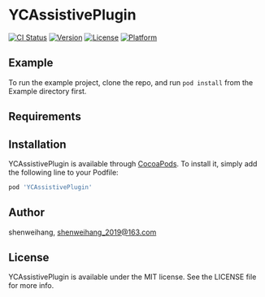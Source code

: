# YCAssistivePlugin

[![CI Status](https://img.shields.io/travis/shenweihang/YCAssistivePlugin.svg?style=flat)](https://travis-ci.org/shenweihang/YCAssistivePlugin)
[![Version](https://img.shields.io/cocoapods/v/YCAssistivePlugin.svg?style=flat)](https://cocoapods.org/pods/YCAssistivePlugin)
[![License](https://img.shields.io/cocoapods/l/YCAssistivePlugin.svg?style=flat)](https://cocoapods.org/pods/YCAssistivePlugin)
[![Platform](https://img.shields.io/cocoapods/p/YCAssistivePlugin.svg?style=flat)](https://cocoapods.org/pods/YCAssistivePlugin)

## Example

To run the example project, clone the repo, and run `pod install` from the Example directory first.

## Requirements

## Installation

YCAssistivePlugin is available through [CocoaPods](https://cocoapods.org). To install
it, simply add the following line to your Podfile:

```ruby
pod 'YCAssistivePlugin'
```

## Author

shenweihang, shenweihang_2019@163.com

## License

YCAssistivePlugin is available under the MIT license. See the LICENSE file for more info.
